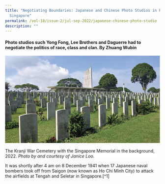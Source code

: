 ```yaml
---
title: "Negotiating Boundaries: Japanese and Chinese Photo Studios in Pre war
  Singapore"
permalink: /vol-18/issue-2/jul-sep-2022/japanese-chinese-photo-studio
description: ""
---
```

#### Photo studios such Yong Fong, Lee Brothers and Daguerre had to negotiate the politics of race, class and clan. By **Zhuang Wubin**

![](/images/Vol%2018%20Issue%202/Kranji%20War%20Memorial/Rows%20of%20headstones.png)
<div style="background-color: white;">The Kranji War Cemetery with the Singapore Memorial in the background, 2022. <i>Photo by and courtesy of Janice Loo. </i></div>

It was shortly after 4 am on 8 December 1941 when 17 Japanese naval bombers took off from Saigon (now known as Ho Chi Minh City) to attack the airfields at Tengah and Seletar in Singapore.[^1]